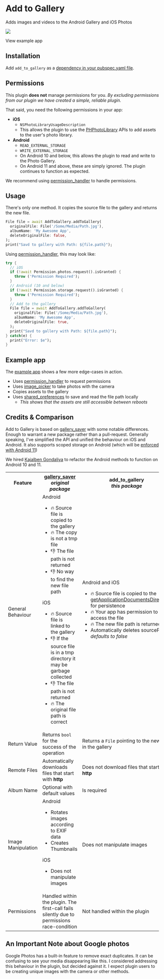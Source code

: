 # Add to Gallery

Adds images and videos to the Android Gallery and iOS Photos

<a href="https://youtu.be/TUq8rw1LuXc">
  <img src="https://flowmobile.imgix.net/users/NM99Dl5xszYqmKfU8X1Y17oEqg93/uploads/XFMKOvCYmwy64OCItDQ2/Flutter%20__%20Add%20To%20Gallery%20Package%202-22%20screenshot.png">
</a>

View example app

## Installation

Add `add_to_gallery` as a [dependency in your pubspec.yaml file](https://flutter.io/platform-plugins/).

## Permissions

This plugin **does not** manage permissions for you. _By excluding permissions from our plugin we have created a simple, reliable plugin._

That said, you need the following permissions in your app:

* **iOS**
  * `NSPhotoLibraryUsageDescription`
  * This allows the plugin to use the [PHPhotoLibrary](https://developer.apple.com/documentation/photokit/phphotolibrary/) APIs to add assets to the user's photo library.
* **Android**
  * `READ_EXTERNAL_STORAGE`
  * `WRITE_EXTERNAL_STORAGE`
  * On Android 10 and below, this allows the plugin to read and write to the Photo Gallery.
  * On Android 11 and above, these are simply ignored. The plugin continues to function as expected.

We recommend using [permission_handler](https://pub.dev/packages/permission_handler) to handle permissions.

## Usage

There's only one method. It copies the source file to the gallery and returns the new file.

```dart
File file = await AddToGallery.addToGallery(
  originalFile: File('/Some/Media/Path.jpg'),
  albumName: 'My Awesome App',
  deleteOriginalFile: false,
);
print("Savd to gallery with Path: ${file.path}");
```

Using [permission_handler](https://pub.dev/packages/permission_handler), this may look like:

```dart
try {
  // iOS
  if (!await Permission.photos.request().isGranted) {
    throw ('Permission Required');
  }
  // Android (10 and below)
  if (!await Permission.storage.request().isGranted) {
    throw ('Permission Required');
  }
  // Add to the gallery
  File file = await AddToGallery.addToGallery(
    originalFile: File('/Some/Media/Path.jpg'),
    albumName: 'My Awesome App',
    deleteOriginalFile: true,
  );
  print("Savd to gallery with Path: ${file.path}");
} catch(e) {
  print("Error: $e");
}
```

## Example app

The [example app](/example) shows a few more edge-cases in action.

* Uses [permission_handler](https://pub.dev/packages/permission_handler) to request permissions
* Uses [image_picker](https://pub.dev/packages/image_picker) to take photos with the camera
* Copies assets to the gallery
* Uses [shared_preferences](https://pub.dev/packages/shared_preferences) to save and read the file path locally
  * _This shows that the assets are still accessible between reboots_

## Credits & Comparison

Add to Gallery is based on [gallery_saver](https://pub.dev/packages/gallery_saver) with some notable differences. Enough to warrant a new package rather than a pull-request. Generally speaking, I've simplified the API and unified the behaviour on iOS and Android. It also supports scoped storage on Android (which will be [enforced with Android 11](https://developer.android.com/about/versions/11/privacy/storage))

We hired [Kajalben Gondaliya](https://www.upwork.com/freelancers/kajalbengondaliya) to refactor the Android methods to function on Android 10 and 11.

<table>
  <tr>
    <th>Feature</th>
    <th>
      <a href="https://pub.dev/packages/gallery_saver">gallery_saver</a>
      <br>
      <em>original package</em>
    </th>
    <th>
      <strong>add_to_gallery</strong>
      <br>
      <em>this package</em>
    </th>
  </tr>
  <tr>
    <td>General Behaviour</td>
    <td>
      Android
      <ul>
        <li>🔥 Source file is copied to the gallery</li>
        <li>🔥 The copy is not a tmp file</li>
        <li>👎 The file path is not returned</li>
        <li>👎 No way to find the new file path</li>
      </ul>
      iOS
      <ul>
        <li>🔥 Source file is linked to the gallery</li>
        <li>👎 If the source file is in a tmp directory it may be garbage collected</li>
        <li>👎 The file path is not returned</li>
        <li>🔥 The original file path is correct</li>
      </ul>
    </td>
    <td>
      Android and iOS
      <ul>
        <li>🔥 Source file is copied to the <a href="https://pub.dev/documentation/path_provider/latest/path_provider/getApplicationDocumentsDirectory.html">getApplicationDocumentsDirectory</a> for persistence</li>
        <li>🔥 Your app has permission to access the file</li>
        <li>🔥 The new file path is returned</li>
        <li>Automatically deletes sourceFile - <em>defaults to false</em></li>
      </ul>
    </td>
  </tr>
  <tr>
    <td>Return Value</td>
    <td>Returns <code>bool</code> for the success of the operation</ul>
    </td>
    <td>Returns a <code>File</code> pointing to the new file in the gallery</td>
  </tr>
  <tr>
    <td>Remote Files</td>
    <td>Automatically downloads files that start with <strong>http</strong></td>
    <td>Does not download files that start with <strong>http</strong></td>
  </tr>
  <tr>
    <td>Album Name</td>
    <td>Optional with default values</td>
    <td>Is required</td>
  </tr>
  <tr>
    <td>Image Manipulation</td>
    <td>
      Android
      <ul>
        <li>Rotates images according to EXIF data</li>
        <li>Creates Thumbnails</li>
      </ul>
      iOS
      <ul>
        <li>Does not manipulate images</li>
      </ul>
    </td>
    <td>Does not manipulate images</td>
  </tr>
  <tr>
    <td>Permissions</td>
    <td>Handled within the plugin. The first-call fails silently due to permissions race-condition</td>
    <td>Not handled within the plugin</td>
  </tr>
</table>

## An Important Note about Google photos

Google Photos has a built-in feature to remove exact duplicates. It can be confusing to see your media disappearing like this. I considered addressing this behaviour in the plugin, but decided against it. I expect plugin users to be creating unique images with the camera or other methods.
